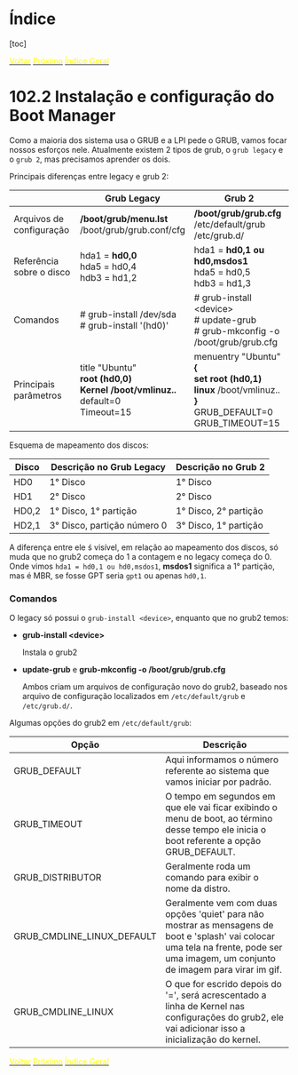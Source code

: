 # Índice

[toc]

[<span style="color:yellow">Voltar</span>](../102.1/1021.md)
[<span style="color:yellow">Próximo</span>](../102.3/1023.md) 
[<span style="color:yellow">Índice Geral</span>](../main.md)



# 102.2 Instalação e configuração do Boot Manager

Como a maioria dos sistema usa o GRUB e a LPI pede o GRUB, vamos focar nossos esforços nele. Atualmente existem 2 tipos de grub, o `grub legacy` e o `grub 2`, mas precisamos aprender os dois.

Principais diferenças entre legacy e grub 2:

|                          | Grub Legacy                                                  | Grub 2                                                       |
| ------------------------ | ------------------------------------------------------------ | ------------------------------------------------------------ |
| Arquivos de configuração | **/boot/grub/menu.lst**<br />/boot/grub/grub.conf/cfg        | **/boot/grub/grub.cfg**<br />/etc/default/grub<br />/etc/grub.d/ |
| Referência sobre o disco | hda1 = **hd0,0**<br />hda5 = hd0,4<br />hdb3 = hd1,2         | hda1 = **hd0,1 ou hd0,msdos1**<br />hda5 = hd0,5<br />hdb3 = hd1,3 |
| Comandos                 | # grub-install /dev/sda<br /># grub-install '(hd0)'          | # grub-install \<device\> <br /># update-grub<br /># grub-mkconfig -o /boot/grub/grub.cfg |
| Principais parâmetros    | title "Ubuntu"<br />    **root (hd0,0)**<br />    **Kernel /boot/vmlinuz..**<br />default=0<br />Timeout=15 | menuentry "Ubuntu" **{**<br />    **set root (hd0,1)**<br />    **linux** /boot/vmlinuz..<br /> **}**<br />GRUB_DEFAULT=0<br />GRUB_TIMEOUT=15 |

Esquema de mapeamento dos discos:

| Disco | Descrição no Grub Legacy    | Descrição no Grub 2   |
| ----- | --------------------------- | --------------------- |
| HD0   | 1° Disco                    | 1° Disco              |
| HD1   | 2° Disco                    | 2° Disco              |
| HD0,2 | 1° Disco, 1° partição       | 1° Disco, 2° partição |
| HD2,1 | 3° Disco, partição número 0 | 3° Disco, 1° partição |

A diferença entre ele ś visível, em relação ao mapeamento dos discos, só muda que no grub2 começa do 1 a contagem e no legacy começa do 0. Onde vimos `hda1 = hd0,1 ou hd0,msdos1`, **msdos1** significa a 1° partição, mas é MBR, se fosse GPT seria `gpt1` ou apenas `hd0,1`.



### Comandos

O legacy só possui o `grub-install <device>`, enquanto que no grub2 temos:

- **grub-install \<device\>**

  Instala o grub2

- **update-grub** e **grub-mkconfig -o /boot/grub/grub.cfg**

  Ambos criam um arquivos de configuração novo do grub2, baseado nos arquivo de configuração localizados em `/etc/default/grub` e `/etc/grub.d/`.



Algumas opções do grub2 em `/etc/default/grub`:

| Opção                      | Descrição                                                    |
| -------------------------- | ------------------------------------------------------------ |
| GRUB_DEFAULT               | Aqui informamos o número referente ao sistema que vamos iniciar por padrão. |
| GRUB_TIMEOUT               | O tempo em segundos em que ele vai ficar exibindo o menu de boot, ao término desse tempo ele inicia o boot referente a opção GRUB_DEFAULT. |
| GRUB_DISTRIBUTOR           | Geralmente roda um comando para exibir o nome da distro.     |
| GRUB_CMDLINE_LINUX_DEFAULT | Geralmente vem com duas opções 'quiet' para não mostrar as mensagens de boot e 'splash' vai colocar uma tela na frente, pode ser uma imagem, um conjunto de imagem para virar im gif. |
| GRUB_CMDLINE_LINUX         | O que for escrido depois do '=', será acrescentado a linha de Kernel nas configurações do grub2, ele vai adicionar isso a inicialização do kernel. |



[<span style="color:yellow">Voltar</span>](../102.1/1021.md)
[<span style="color:yellow">Próximo</span>](../102.3/1023.md) 
[<span style="color:yellow">Índice Geral</span>](../main.md)